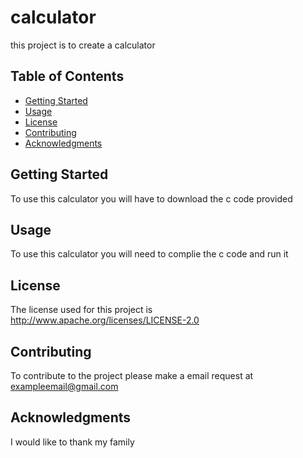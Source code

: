 # calculator

this project is to create a calculator



## Table of Contents

- [Getting Started](#getting-started)
- [Usage](#usage)
- [License](#license)
- [Contributing](#contributing)
- [Acknowledgments](#acknowledgments)

## Getting Started

To use this calculator you will have to download the c code provided

## Usage

To use this calculator you will need to complie the c code and run it

## License

The license used for this project is http://www.apache.org/licenses/LICENSE-2.0

## Contributing

To contribute to the project please make a email request at exampleemail@gmail.com

## Acknowledgments

I would like to thank my family
